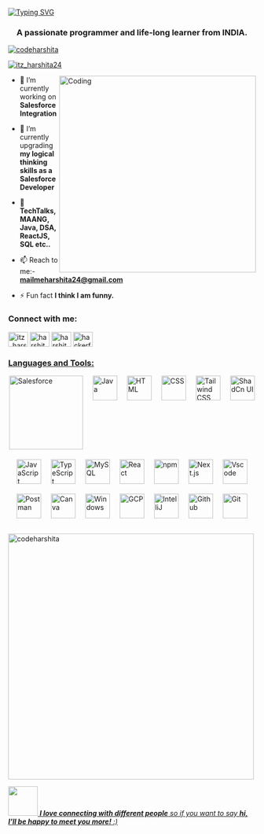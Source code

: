 [![Typing SVG](https://readme-typing-svg.herokuapp.com?font=Fira+Sans&color=%23F7F7F7&size=36&center=true&vCenter=true&width=1280&lines=Hi!+I'm+Harshita+Srivastava)](https://git.io/typing-svg)



<h3 align="center">A passionate programmer and life-long learner from INDIA.</h3> 

<p align="left"> <a href="https://github.com/ryo-ma/github-profile-trophy"><img src="https://github-profile-trophy.vercel.app/?username=codeharshita" alt="codeharshita" /></a> </p>

<p align="left"> <a href="https://twitter.com/itz_harshita24" target="blank"><img src="https://img.shields.io/twitter/follow/itz_harshita24?logo=twitter&style=for-the-badge" alt="itz_harshita24" /></a> </p>


<img align = "right" alt="Coding" width="400" src="https://i.pinimg.com/originals/e4/92/66/e49266b020eb9e125f4bc87503414444.gif">

- 🔭 I’m currently working on **Salesforce Integration**

- 🌱 I’m currently upgrading **my logical thinking skills as a Salesforce Developer**

- 💬  **TechTalks, MAANG, Java, DSA, ReactJS, SQL etc..**

- 📫 Reach to me:- **mailmeharshita24@gmail.com**

- ⚡ Fun fact **I think I am funny.**

<h3 align="left">Connect with me:</h3>
<p align="left">
<a href="https://twitter.com/itz_harshita24" target="blank"><img align="center" src="https://raw.githubusercontent.com/rahuldkjain/github-profile-readme-generator/master/src/images/icons/Social/twitter.svg" alt="itz_harshita24" height="30" width="40" /></a>
<a href="https://linkedin.com/in/harshita srivastava" target="blank"><img align="center" src="https://raw.githubusercontent.com/rahuldkjain/github-profile-readme-generator/master/src/images/icons/Social/linked-in-alt.svg" alt="harshita srivastava" height="30" width="40" /></a>
<a href="https://instagram.com/harshita_9542" target="blank"><img align="center" src="https://raw.githubusercontent.com/rahuldkjain/github-profile-readme-generator/master/src/images/icons/Social/instagram.svg" alt="harshita_9542" height="30" width="40" /></a>
<a href="https://www.hackerrank.com/hackerfolk" target="blank"><img align="center" src="https://raw.githubusercontent.com/rahuldkjain/github-profile-readme-generator/master/src/images/icons/Social/hackerrank.svg" alt="hackerfolk" height="30" width="40" /></a>
  <a href="https://www.codingninjas.com/codestudio/profile/aa5f68e4-6567-4028-97b7-f01c7bb6b780" target="blank"><img align="center"
</p></br>

<h3 align="left">Languages and Tools:</h3>

<div style="display: flex; flex-wrap: wrap; gap: 20px; justify-content: center;">
	<img width="150" src="https://login.salesforce.com/img/logo190.png" alt="Salesforce" title="Salesforce"/>
	<img width="50" src="https://user-images.githubusercontent.com/25181517/117201156-9a724800-adec-11eb-9a9d-3cd0f67da4bc.png" alt="Java" title="Java"/>
	<img width="50" src="https://user-images.githubusercontent.com/25181517/192158954-f88b5814-d510-4564-b285-dff7d6400dad.png" alt="HTML" title="HTML"/>
	<img width="50" src="https://user-images.githubusercontent.com/25181517/183898674-75a4a1b1-f960-4ea9-abcb-637170a00a75.png" alt="CSS" title="CSS"/>
	<img width="50" src="https://user-images.githubusercontent.com/25181517/202896760-337261ed-ee92-4979-84c4-d4b829c7355d.png" alt="Tailwind CSS" title="Tailwind CSS"/>
	<img width="50" src="https://github.com/user-attachments/assets/e4bd419a-2a4a-459a-ba9a-d3324e693c4d" alt="ShadCn UI" title="ShadCn UI"/>
	<img width="50" src="https://user-images.githubusercontent.com/25181517/117447155-6a868a00-af3d-11eb-9cfe-245df15c9f3f.png" alt="JavaScript" title="JavaScript"/>
	<img width="50" src="https://user-images.githubusercontent.com/25181517/183890598-19a0ac2d-e88a-4005-a8df-1ee36782fde1.png" alt="TypeScript" title="TypeScript"/>
	<img width="50" src="https://user-images.githubusercontent.com/25181517/183896128-ec99105a-ec1a-4d85-b08b-1aa1620b2046.png" alt="MySQL" title="MySQL"/> 
	<img width="50" src="https://user-images.githubusercontent.com/25181517/183897015-94a058a6-b86e-4e42-a37f-bf92061753e5.png" alt="React" title="React"/>
	<img width="50" src="https://user-images.githubusercontent.com/25181517/121401671-49102800-c959-11eb-9f6f-74d49a5e1774.png" alt="npm" title="npm"/>
	<img width="50" src="https://github.com/marwin1991/profile-technology-icons/assets/136815194/5f8c622c-c217-4649-b0a9-7e0ee24bd704" alt="Next.js" title="Next.js"/>
	<img width="50" src="https://user-images.githubusercontent.com/25181517/192108891-d86b6220-e232-423a-bf5f-90903e6887c3.png" alt="Vscode" title="VScode"/>
	<img width="50" src="https://user-images.githubusercontent.com/25181517/192109061-e138ca71-337c-4019-8d42-4792fdaa7128.png" alt="Postman" title="Postman"/>
	<img width="50" src="https://github-production-user-asset-6210df.s3.amazonaws.com/136815194/253220886-02494c7c-de6a-43a6-9293-6369696842ed.png" alt="Canva" title="Canva"/>
	<img width="50" src="https://user-images.githubusercontent.com/25181517/186884150-05e9ff6d-340e-4802-9533-2c3f02363ee3.png" alt="Windows" title="Windows"/>
	<img width="50" src="https://user-images.githubusercontent.com/25181517/183911547-990692bc-8411-4878-99a0-43506cdb69cf.png" alt="GCP" title="GCP"/>
	<img width="50" src="https://user-images.githubusercontent.com/25181517/192108890-200809d1-439c-4e23-90d3-b090cf9a4eea.png" alt="IntelliJ" title="IntelliJ"/>
	<img width="50" src="https://user-images.githubusercontent.com/25181517/192108374-8da61ba1-99ec-41d7-80b8-fb2f7c0a4948.png" alt="Github" title="Github"/>
	<img width="50" src="https://user-images.githubusercontent.com/25181517/192108372-f71d70ac-7ae6-4c0d-8395-51d8870c2ef0.png" alt="Git" title="Git"/>

 
	
</div></br>

<p><img align="center" src="https://github-readme-streak-stats.herokuapp.com/?user=codeharshita&" alt="codeharshita" width="500px" /></p>





<img src="https://media.giphy.com/media/LnQjpWaON8nhr21vNW/giphy.gif" width="60"> <em><b>I love connecting with different people</b> so if you want to say <b>hi, I'll be happy to meet you more!</b> :)</em>
